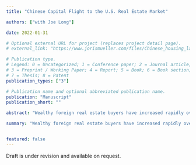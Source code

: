 ```yaml
---
title: "Chinese Capital Flight to the U.S. Real Estate Market"

authors: ["with Joe Long"]

date: 2022-01-31

# Optional external URL for project (replaces project detail page).
# external_link: "https://www.jorismueller.com/files/Chinese_housing_latest_draft.pdf"

# Publication type.
# Legend: 0 = Uncategorized; 1 = Conference paper; 2 = Journal article;
# 3 = Preprint / Working Paper; 4 = Report; 5 = Book; 6 = Book section;
# 7 = Thesis; 8 = Patent
publication_types: ["3"]

# Publication name and optional abbreviated publication name.
publication: "Manuscript"
publication_short: ""

abstract: "Wealthy foreign real estate buyers have increased rapidly over the past few decades. Of particular note are those from China; in 2016 alone, Chinese buyers were the source of over 100 billion USD of outflows to real estate markets worldwide. In this paper, we investigate the effect that these wealthy Chinese buyers have on local U.S. housing markets, local governments and residents. Using a novel instrument, we demonstrate that an increase in the share of wealthy Chinese buyers in a locality causes an increase in house price growth. As a result of this increased growth, local governments benefit from increased property tax revenues but do not see a drop in sales tax revenues, suggesting that the vacancy rate for Chinese-owned properties is no different from that of counterfactual buyers. A drop in rental prices suggests that wealthy Chinese buyers are more likely to rent out their houses and less likely to move into them."

summary: "Wealthy foreign real estate buyers have increased rapidly over the past few decades. Of particular note are those from China; in 2016 alone, Chinese buyers were the source of over 100 billion USD of outflows to real estate markets worldwide. In this paper, we investigate the effect that these wealthy Chinese buyers have on local U.S. housing markets, local governments and residents. Using a novel instrument, we demonstrate that an increase in the share of wealthy Chinese buyers in a locality causes an increase in house price growth. As a result of this increased growth, local governments benefit from increased property tax revenues but do not see a drop in sales tax revenues, suggesting that the vacancy rate for Chinese-owned properties is no different from that of counterfactual buyers. A drop in rental prices suggests that wealthy Chinese buyers are more likely to rent out their houses and less likely to move into them."


featured: false
---
```


Draft is under revision and available on request.
